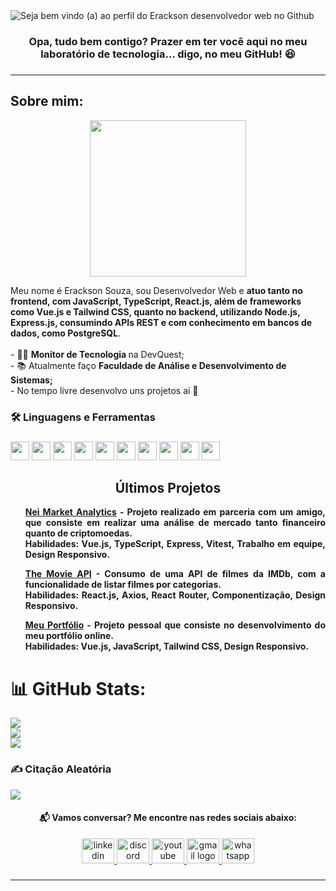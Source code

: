

<div> 
  <img width="auto" src="https://github.com/user-attachments/assets/0c820239-758f-492b-84ec-66d1b631ae0f" alt="Seja bem vindo (a) ao perfil do Erackson desenvolvedor web no Github"/>
</div>

###


<div>
  <h3 align="center">Opa, tudo bem contigo? Prazer em ter você aqui no meu laboratório de tecnologia... digo, no meu GitHub! 😆</h3>
</div>

###

---

<div align="center">
  <h2 align="left">Sobre mim: </h2>
  <img height="250" src="https://github.com/user-attachments/assets/226f3dd0-a4f4-4c97-a1d2-097119ae447f" />
</div>

<p align="left">Meu nome é Erackson Souza, sou Desenvolvedor Web e <strong>atuo tanto no frontend, com JavaScript, TypeScript, React.js, além de frameworks como Vue.js e Tailwind CSS, quanto no backend, utilizando Node.js, Express.js, consumindo APIs REST e com conhecimento em bancos de dados, como PostgreSQL</strong>.<br><br>
  - 👨‍💻 <strong> Monitor de Tecnologia </strong> na DevQuest;<br>
  - 📚 Atualmente faço <strong> Faculdade de Análise e Desenvolvimento de Sistemas; </strong> <br>
  -  No tempo livre desenvolvo uns projetos ai 👀</p>

###

<h3 align="left">🛠 Linguagens e Ferramentas</h3>

###

<p align="left">
  <img src="https://cdn.jsdelivr.net/gh/devicons/devicon/icons/typescript/typescript-original.svg" style="height:30px;" />
  <img src="https://cdn.jsdelivr.net/gh/devicons/devicon/icons/javascript/javascript-original.svg" style="height:30px;" />
  <img src="https://cdn.jsdelivr.net/gh/devicons/devicon/icons/css3/css3-original.svg" style="height:30px;" />
  <img src="https://cdn.simpleicons.org/tailwindcss/06B6D4" style="height:30px;" />
  <img src="https://cdn.jsdelivr.net/gh/devicons/devicon/icons/react/react-original.svg" style="height:30px;" />
  <img src="https://cdn.jsdelivr.net/gh/devicons/devicon/icons/vuejs/vuejs-original.svg" style="height:30px;" />
  <img src="https://cdn.jsdelivr.net/gh/devicons/devicon/icons/nodejs/nodejs-original.svg" style="height:30px;" />
  <img src="https://cdn.jsdelivr.net/gh/devicons/devicon/icons/express/express-original.svg" style="height:30px;" />
  <img src="https://cdn.jsdelivr.net/gh/devicons/devicon/icons/git/git-original.svg" style="height:30px;" />
  <img src="https://cdn.jsdelivr.net/gh/devicons/devicon/icons/gitlab/gitlab-original.svg" style="height:30px;" />
</p>



###

<h2 align="center">Últimos Projetos</h2>

<div align="justify">
  <ul>
    <strong>
      <a href="https://nei-market-analytics.vercel.app/">Nei Market Analytics</a> - Projeto realizado em parceria com um amigo, que consiste em realizar uma análise de mercado tanto financeiro quanto de criptomoedas.
      <br>
      <b>Habilidades:</b> Vue.js, TypeScript, Express, Vitest, Trabalho em equipe, Design Responsivo.
    </strong>
  </ul>
  <ul>
    <strong>
      <a href="https://eracksont-05-api-the-movie.vercel.app/">The Movie API</a> - Consumo de uma API de filmes da IMDb, com a funcionalidade de listar filmes por categorias.
      <br>
      <b>Habilidades:</b> React.js, Axios, React Router, Componentização, Design Responsivo.
    </strong>
  </ul>
  <ul>
    <strong>
      <a href="https://portfolio-erackson-souza.vercel.app/">Meu Portfólio</a> - Projeto pessoal que consiste no desenvolvimento do meu portfólio online.
      <br>
      <b>Habilidades:</b> Vue.js, JavaScript, Tailwind CSS, Design Responsivo.
    </strong>
  </ul>
</div>

###

# 📊 GitHub Stats:
![](https://github-readme-stats.vercel.app/api?username=eracksonsouza&theme=dark&hide_border=false&include_all_commits=true&count_private=true)<br/>
![](https://nirzak-streak-stats.vercel.app/?user=eracksonsouza&theme=dark&hide_border=false)<br/>
![](https://github-readme-stats.vercel.app/api/top-langs/?username=eracksonsouza&theme=dark&hide_border=false&include_all_commits=true&count_private=true&layout=compact)

###

### ✍️ Citação Aleatória 
![](https://quotes-github-readme.vercel.app/api?type=horizontal&theme=radical)


<h4 align="center">📬 Vamos conversar? Me encontre nas redes sociais abaixo:</h4>

<div align="center">
  <a href="https://www.linkedin.com/in/eracksonsouza" target="_blank">
    <img src="https://raw.githubusercontent.com/maurodesouza/profile-readme-generator/master/src/assets/icons/social/linkedin/default.svg" width="52" height="40" alt="linkedin logo" />
  </a>
  <a href="https://discord.com/users/toinerackson" target="_blank">
    <img src="https://raw.githubusercontent.com/maurodesouza/profile-readme-generator/master/src/assets/icons/social/discord/default.svg" width="52" height="40" alt="discord logo" />
  </a>
  <a href="https://www.youtube.com/@eracksonsouza" target="_blank">
    <img src="https://raw.githubusercontent.com/maurodesouza/profile-readme-generator/master/src/assets/icons/social/youtube/default.svg" width="52" height="40" alt="youtube logo" />
  </a>
  <a href="mailto:souza.erackson@gmail.com" target="_blank">
    <img src="https://raw.githubusercontent.com/maurodesouza/profile-readme-generator/master/src/assets/icons/social/gmail/default.svg" width="52" height="40" alt="gmail logo" />
  </a>
  <a href="https://wa.me/5584991153472" target="_blank">
    <img src="https://raw.githubusercontent.com/maurodesouza/profile-readme-generator/master/src/assets/icons/social/whatsapp/default.svg" width="52" height="40" alt="whatsapp logo" />
  </a>
</div>


###
---

